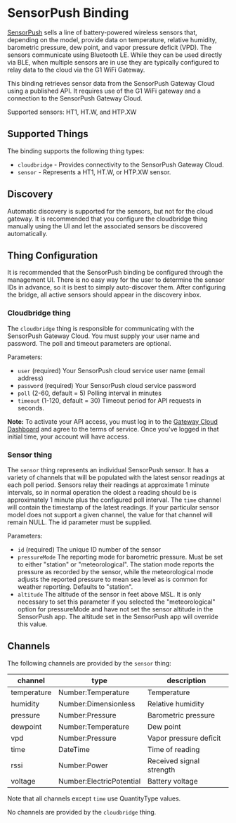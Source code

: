 # SensorPush Binding

[SensorPush](https://www.sensorpush.com/) sells a line of battery-powered wireless sensors that, depending on the model, provide data on temperature, relative humidity, barometric pressure, dew point, and vapor pressure deficit (VPD).
The sensors communicate using Bluetooth LE.
While they can be used directly via BLE, when multiple sensors are in use they are typically configured to relay data to the cloud via the G1 WiFi Gateway.

This binding retrieves sensor data from the SensorPush Gateway Cloud using a published API.
It requires use of the G1 WiFi gateway and a connection to the SensorPush Gateway Cloud.

Supported sensors: HT1, HT.W, and HTP.XW

## Supported Things

The binding supports the following thing types:

* `cloudbridge` - Provides connectivity to the SensorPush Gateway Cloud.
* `sensor` - Represents a HT1, HT.W, or HTP.XW sensor.

## Discovery

Automatic discovery is supported for the sensors, but not for the cloud gateway.
It is recommended that you configure the cloudbridge thing manually using the UI and let the associated sensors be discovered automatically.

## Thing Configuration

It is recommended that the SensorPush binding be configured through the management UI.
There is no easy way for the user to determine the sensor IDs in advance, so it is best to simply auto-discover them.
After configuring the bridge, all active sensors should appear in the discovery inbox.

### Cloudbridge thing

The `cloudbridge` thing is responsible for communicating with the SensorPush Gateway Cloud.
You must supply your user name and password.
The poll and timeout parameters are optional.

Parameters:

* `user` (required) Your SensorPush cloud service user name (email address)
* `password` (required) Your SensorPush cloud service password
* `poll` (2-60, default = 5) Polling interval in minutes
* `timeout` (1-120, default = 30) Timeout period for API requests in seconds.

**Note:** To activate your API access, you must log in to the [Gateway Cloud Dashboard](https://dashboard.sensorpush.com/) and agree to the terms of service.
Once you've logged in that initial time, your account will have access.

### Sensor thing

The `sensor` thing represents an individual SensorPush sensor.
It has a variety of channels that will be populated with the latest sensor readings at each poll period.
Sensors relay their readings at approximate 1 minute intervals, so in normal operation the oldest a reading should be is approximately 1 minute plus the configured poll interval.
The `time` channel will contain the timestamp of the latest readings.
If your particular sensor model does not support a given channel, the value for that channel will remain NULL.
The id parameter must be supplied.

Parameters:

* `id` (required) The unique ID number of the sensor
* `pressureMode` The reporting mode for barometric pressure. Must be set to either "station" or "meteorological". The station mode reports the pressure as recorded by the sensor, while the meteorological mode adjusts the reported pressure to mean sea level as is common for weather reporting. Defaults to "station".
* `altitude` The altitude of the sensor in feet above MSL. It is only necessary to set this parameter if you selected the "meteorological" option for pressureMode and have not set the sensor altitude in the SensorPush app. The altitude set in the SensorPush app will override this value.

## Channels

The following channels are provided by the `sensor` thing:

| channel     | type                     | description              |
|-------------|--------------------------|--------------------------|
| temperature | Number:Temperature       | Temperature              |
| humidity    | Number:Dimensionless     | Relative humidity        |
| pressure    | Number:Pressure          | Barometric pressure      |
| dewpoint    | Number:Temperature       | Dew point                |
| vpd         | Number:Pressure          | Vapor pressure deficit   |
| time        | DateTime                 | Time of reading          |
| rssi        | Number:Power             | Received signal strength |
| voltage     | Number:ElectricPotential | Battery voltage          |

Note that all channels except `time` use QuantityType values.

No channels are provided by the `cloudbridge` thing.
